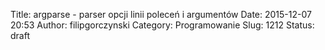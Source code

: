 Title: argparse - parser opcji linii poleceń i argumentów
Date: 2015-12-07 20:53
Author: filipgorczynski
Category: Programowanie
Slug: 1212
Status: draft


